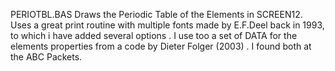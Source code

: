 PERIOTBL.BAS Draws the Periodic Table of the Elements in SCREEN12. Uses a great print routine with multiple fonts made by E.F.Deel back in 1993, to which i have added several options .  I use too a set of DATA for the elements properties from a code by Dieter Folger (2003) . I found both at the ABC Packets. 
